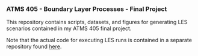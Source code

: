 ### ATMS 405 - Boundary Layer Processes - Final Project

This repository contains scripts, datasets, and figures for generating LES scenarios contained in my ATMS 405 final project.

Note that the actual code for executing LES runs is contained in a separate repository found [here](https://github.com/samfrederick/WRF-PartMC-LES).